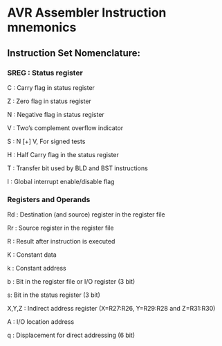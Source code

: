 AVR Assembler Instruction mnemonics
===================================

Instruction Set Nomenclature:
-----------------------------

### <a href="" id="avrassembler.Status_Register"></a> <a href="" id="avrassembler.Status_Register.abbrev"></a> SREG : Status register

C : Carry flag in status register

Z : Zero flag in status register

N : Negative flag in status register

V : Two’s complement overflow indicator

S : N \[+\] V, For signed tests

H : Half Carry flag in the status register

T : Transfer bit used by BLD and BST instructions

I : Global interrupt enable/disable flag

### <a href="" id="N123AD"></a> Registers and Operands

Rd : Destination (and source) register in the register file

Rr : Source register in the register file

R : Result after instruction is executed

K : Constant data

k : Constant address

b : Bit in the register file or I/O register (3 bit)

s: Bit in the status register (3 bit)

X,Y,Z : Indirect address register (X=R27:R26, Y=R29:R28 and Z=R31:R30)

A : I/O location address

q : Displacement for direct addressing (6 bit)
